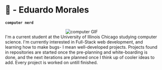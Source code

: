 # 🌙 - Eduardo Morales

**`computer nerd`**
<div align='center'> 
  <img align='center' src='https://media.giphy.com/media/tlRU5lV5HqMpSAGPXh/giphy.gif' alt='computer GIF'  />
</div>
I'm a current student at the University of Illinois Chicago studying computer science. I'm currently interested in Full-Stack web development, and learning how to make bugs- I mean well-developed projects. Projects found in repositories are started once the pre-planning and white-boarding is done, and the next iterations are planned once I think up of cooler ideas to add. Every project is worked on untill finished.

<p align='left'>

</p>

